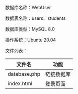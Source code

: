 数据库名称：WebUser

数据表名称：users、students

数据库类型：MySQL 8.0

操作系统：Ubuntu 20.04

文件列表：

| 文件名       | 功能       |
| ------------ | ---------- |
| database.php | 链接数据库 |
| index.html   | 登录页面   |


